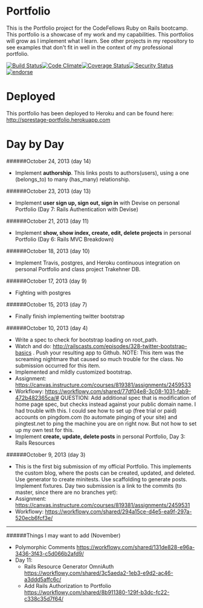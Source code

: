 Portfolio
=========
This is the Portfolio project for the CodeFellows Ruby on Rails bootcamp.  This portfolio
is a showcase of my work and my capabilities.  This portfolios will grow as I implement
what I learn.  See other projects in my repository to see examples that don't fit in well
in the context of my professional portfolio.

[![Build Status](https://travis-ci.org/sprestage/Portfolio.png?branch=master)](https://travis-ci.org/sprestage/Portfolio)[![Code Climate](https://codeclimate.com/github/sprestage/Portfolio.png)](https://codeclimate.com/github/sprestage/Portfolio)[![Coverage Status](https://coveralls.io/repos/sprestage/Portfolio/badge.png)](https://coveralls.io/r/sprestage/Portfolio)[![Security Status](http://rails-brakeman.com/sprestage/portfolio.png)](http://rails-brakeman.com/sprestage/portfolio)[![endorse](https://api.coderwall.com/sprestage/endorsecount.png)](https://coderwall.com/sprestage)

Deployed
========
This portfolio has been deployed to Heroku and can be found here: http://sprestage-portfolio.herokuapp.com


Day by Day
=======

######October 24, 2013 (day 14)
- Implement <b>authorship</b>.  This links posts to authors(users), using a one (belongs_to) to many (has_many) relationship.

######October 23, 2013 (day 13)
- Implement <b>user sign up, sign out, sign in</b> with Devise on personal Portfolio (Day 7: Rails Authentication with Devise)

######October 21, 2013 (day 11)
- Implement <b>show, show index, create, edit, delete projects</b> in personal Portfolio (Day 6: Rails MVC Breakdown)

######October 18, 2013 (day 10)
- Implement Travis, postgres, and Heroku continuous integration on personal Portfolio and class project Trakehner DB.

######October 17, 2013 (day 9)
- Fighting with postgres

######October 15, 2013 (day 7)
- Finally finish implementing twitter bootstrap

######October 10, 2013 (day 4)
- Write a spec to check for bootstrap loading on root_path.
- Watch and do: http://railscasts.com/episodes/328-twitter-bootstrap-basics . Push your resulting app to Github.
NOTE: This item was the screaming nightmare that caused so much trouble for the class.  No submission occurred for this item.
- Implemented and mildly customized bootstrap.
- Assignment: https://canvas.instructure.com/courses/819381/assignments/2459533
- Workflowy: https://workflowy.com/shared/77df04e8-3c08-1031-fab9-472b482365ca/#
QUESTION: Add additional spec that is modification of home page spec, but checks instead against your public domain name.  I had trouble with this.  I could see how to set up
(free trial or paid) accounts on pingdom.com (to automate pinging of your site) and
pingtest.net to ping the machine you are on right now.  But not how to set up my own
test for this.
- Implement <b>create, update, delete posts</b> in personal Portfolio, Day 3: Rails Resources


######October 9, 2013 (day 3)
- This is the first big submission of my official Portfolio.  This implements the custom blog, where the posts can be created, updated, and deleted.  Use generator to create minitests.  Use scaffolding to generate posts.  Implement fixtures.  Day two submission
is a link to the commits (to master, since there are no branches yet):
- Assignment: https://canvas.instructure.com/courses/819381/assignments/2459531
- Workflowy: https://workflowy.com/shared/294a15ce-d4e5-ea9f-297a-520ecb6fcf3e/

---
######Things I may want to add (November)
  * Polymorphic Comments https://workflowy.com/shared/131de828-e96a-3436-3f43-c5d066b2afd9/
* Day 11:
  * Rails Resource Generator OmniAuth https://workflowy.com/shared/3c5aeda2-1eb3-e9d2-ac46-a3ddd5affc6c/
  * Add Rails Authorization to Portfolio https://workflowy.com/shared/8b911380-129f-b3dc-fc22-c338c35d7f64/
